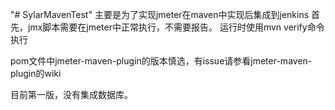 "# SylarMavenTest"
主要是为了实现jmeter在maven中实现后集成到jenkins
首先，jmx脚本需要在jmeter中正常执行，不需要报告。
运行时使用mvn verify命令执行

pom文件中jmeter-maven-plugin的版本慎选，有issue请参看jmeter-maven-plugin的wiki

目前第一版，没有集成数据库。


